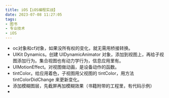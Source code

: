 ```yaml
---
title: iOS【iOS编程实战】
date: 2023-07-08 11:27:05
tags:
- 图书
- 专业技术
- iOS
---
```


- oc对象和cf对象，如果没所有权的变化，就无需用桥接转换。
- UIKit Dynamics。创建 UIDynamicAnimator 对象，添加到视图上，再给子视图添加行为。集合视图也有动力学行为，信息应用里有。
- UIMotionEffect。对视图做动画，是设备动作的函数。
- tintColor。给应用着色，子视图用父视图的 tintColor，用方法 tintColorDidChange 来更新变化。
- 添加模糊图层，先截屏再加模糊效果（书籍附带的工程里，有代码示例）
- 
